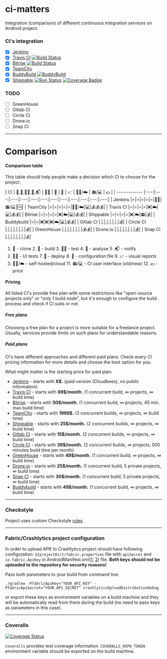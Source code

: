 # ci-matters
Integration (comparison) of different continuous integration services on Android project.

### CI's integration

* [x] [Jenkins](https://github.com/vgaidarji/ci-matters/blob/master/JENKINS.md)
* [x] [Travis CI](https://github.com/vgaidarji/ci-matters/blob/master/TRAVIS.md) [![Build Status](https://travis-ci.org/vgaidarji/ci-matters.svg?branch=master)](https://travis-ci.org/vgaidarji/ci-matters)
* [x] [Bitrise](https://github.com/vgaidarji/ci-matters/blob/master/BITRISE.md) [![Build Status](https://www.bitrise.io/app/002b43ae8a42b6b1.svg?token=xT4EDBQWGNcSWJveU6IEVA&branch=master)](https://www.bitrise.io/app/002b43ae8a42b6b1)
* [x] [TeamCity](https://github.com/vgaidarji/ci-matters/blob/master/TEAM_CITY.md)
* [x] [BuddyBuild](https://github.com/vgaidarji/ci-matters/blob/master/BUDDY_BUILD.md) [![BuddyBuild](https://dashboard.buddybuild.com/api/statusImage?appID=58398ac5beb35b010082e315&branch=master&build=latest)](https://dashboard.buddybuild.com/apps/58398ac5beb35b010082e315/build/latest)
* [x] [Shippable](https://github.com/vgaidarji/ci-matters/blob/master/SHIPPABLE.md) [![Run Status](https://api.shippable.com/projects/5832c72ab8b8e41000a5eb5c/badge?branch=master)](https://app.shippable.com/projects/5832c72ab8b8e41000a5eb5c) [![Coverage Badge](https://api.shippable.com/projects/5832c72ab8b8e41000a5eb5c/coverageBadge?branch=master)](https://app.shippable.com/projects/5832c72ab8b8e41000a5eb5c)
 
### TODO

* [ ] GreenHouse
* [ ] Gitlab CI
* [ ] Circle CI
* [ ] Drone.io
* [ ] Snap CI

---

# Comparison

#### Comparison table

This table should help people make a decision which CI to choose for the project.

| CI            | :dancers:,:construction_worker:,:mag_right::bug:,:vertical_traffic_light:,:mailbox_with_mail: | :iphone::eyes: | :rocket: | :page_facing_up: | :chart_with_upwards_trend: | :bust_in_silhouette::raised_hands:/:cloud: | :radio:/:computer: | :dollar: |
| ------------- |:---:|:---:|:---:|:---:|:---:|:---:|:---:|:---:|:---:|:---:|:---:|:---:|
| Jenkins       |:star:|:star:|:star:|:star:|:star:|:bust_in_silhouette::raised_hands:|:radio:/:computer:|:free:|
| TeamCity      |:star:|:star:|:star:|:star:|:star:|:bust_in_silhouette::raised_hands:/:cloud:|:computer:|:moneybag::moneybag::moneybag:|
| Travis CI     |:star:|:star:|:star:|:star:|:x:|:cloud:|:computer:|:moneybag::moneybag:|
| Bitrise       |:star:|:star:|:star:|:star:|:x:|:cloud:|:computer:|:moneybag::moneybag:|
| Shippable     |:star:|:star:|:star:|:star:|:x:|:cloud:|:radio:|:moneybag:|
| Buddybuild    |:star:|:star:|:x:|:x:|:x:|:cloud:|:computer:|:moneybag::moneybag:|
| Gitlab CI     |.|.|.|.|.|.|.|:moneybag:|
| Circle CI     |.|.|.|.|.|.|.|:moneybag:|
| GreenHouse    |.|.|.|.|.|.|.|:moneybag::moneybag:|
| Drone.io      |.|.|.|.|.|.|.|:moneybag:|
| Snap CI       |.|.|.|.|.|.|.|:moneybag:|

1. :dancers: - clone 2. :construction_worker: - build 3. :mag_right::bug: - test 4. :vertical_traffic_light: - analyse 5. :mailbox_with_mail: - notify 
6. :iphone::eyes: - UI tests 7. :rocket: - deploy 8. :page_facing_up: - configuration file 9. :chart_with_upwards_trend: - visual reports
10. :bust_in_silhouette::raised_hands:/:cloud: - self-hosted/cloud 11. :radio:/:computer: - CI user interface (old/new) 12. :dollar: - price
    

#### Pricing

All listed CI's provide free plan with some restrictions like "open-source projects only" or "only 1 build node",
but it's enough to configure the build process and check if CI suits or not.

##### Free plans

Choosing a free plan for a project is more suitable for a freelance project. 
Usually, services provide limits on such plans for understandable reasons.

##### Paid plans

CI's have different approaches and different paid plans. 
Check every CI pricing information for more details and choose the best option for you.

What might matter is the starting price for paid plan:

* [Jenkins](https://www.cloudbees.com/products/pricing) - starts with **X$.** (paid version (Cloudbees), no public information)
* [Travis CI](https://travis-ci.com/plans) - starts with **69$/month.** (1 concurrent build, &infin; projects, &infin; build time)
* [Bitrise](https://www.bitrise.io/pricing) - starts with **50$/month.** (1 concurrent build, &infin; projects, 45 min. max build time)
* [TeamCity](https://www.jetbrains.com/teamcity/buy/#license-type=new-license) - starts with **1999$.** (3 concurrent builds, &infin; projects, &infin; build time) 
* [Shippable](https://app.shippable.com/pricing.html) - starts with **25$/month.** (2 concurrent builds, &infin; projects, &infin; build time)
* [Gitlab CI](https://about.gitlab.com/products/) - starts with **15$/month.** (2 concurrent builds, &infin; projects, &infin; build time)
* [Circle CI](https://circleci.com/pricing/) - starts with **39$/month.** (2 concurrent builds, &infin; projects, 500 minutes build time per month)
* [GreenHouse](https://greenhouseci.com/pricing.html) - starts with **49$/month.** (1 concurrent build, &infin; projects, &infin; build time) 
* [Drone.io](https://drone.io/pricing) - starts with **25$/month.** (1 concurrent build, 5 private projects, &infin; build time)
* [Snap CI](https://snap-ci.com/plans) - starts with **30$/month.** (1 concurrent build, 5 private projects, &infin; build time)
* [Buddybuild](https://www.buddybuild.com/pricing/) - starts with **49$/month.** (1 concurrent build, &infin; projects, &infin; build time)

---

### Checkstyle

Project uses custom Checkstyle [rules](https://github.com/vgaidarji/ci-matters/blob/master/app/config/checkstyle/checkstyle-yopeso.xml).

---

### Fabric/Crashlytics project configuration

In order to upload APK to Crashlytics project should have following configuration:
`${projectDir}/fabric.properties` file with `apiSecret` and `io.fabric.ApiKey` in AndroidManifest.xml([1](https://github.com/vgaidarji/ci-matters/blob/master/app/src/main/AndroidManifest.xml#L17), 
[2](https://github.com/vgaidarji/ci-matters/blob/master/app/build.gradle#L59)) file.
**Both keys should not be uploaded to the repository for security reasons!**

Pass both parameters to your build from command line:

    ./gradlew -PfabricApiKey="YOUR_API_KEY" -PfabricApiSecret="YOUR_API_SECRET" crashlyticsUploadDistributionDebug

or export these keys as environment variables on a build machine 
and they will be automatically read from there during the build (no need to pass keys as parameters in this case).
 
------

### Coveralls

[![Coverage Status](https://coveralls.io/repos/github/vgaidarji/ci-matters/badge.svg)](https://coveralls.io/github/vgaidarji/ci-matters)

`Coveralls` provides test coverage information. `COVERALLS_REPO_TOKEN` environment variable should be exported on the build machine.

